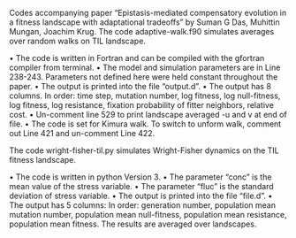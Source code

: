 Codes accompanying paper “Epistasis-mediated compensatory evolution in a fitness landscape with adaptational tradeoffs” by Suman G Das, Muhittin Mungan, Joachim Krug.
The code adaptive-walk.f90 simulates averages over random walks on TIL landscape.

•	The code is written in Fortran and can be compiled with the gfortran compiler from terminal. 
•	The model and simulation parameters are in Line 238-243. Parameters not defined here were held constant throughout the paper.
•	The output is printed into the file “output.d”. 
•	The output has 8 columns. In order: time step, mutation number, log fitness, log null-fitness, log fitness, log resistance, fixation probability of fitter neighbors, relative cost.
•	Un-comment line 529 to print landscape averaged -u and v at end of file. 
•	The code is set for Kimura walk. To switch to unform walk, comment out Line 421 and un-comment Line 422.

The code wright-fisher-til.py simulates Wright-Fisher dynamics on the TIL fitness landscape.


•	The code is written in python Version 3.
•	The parameter “conc” is the mean value of the stress variable.
•	The parameter “fluc” is the standard deviation of stress variable.
•	The output is printed into the file “file.d”. 
•	The output has 5 columns: In order: generation number, population mean mutation number, population mean null-fitness, population mean resistance, population mean fitness. The results are averaged over landscapes. 





